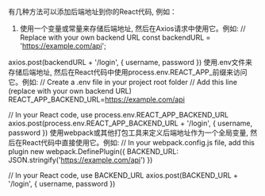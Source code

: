有几种方法可以添加后端地址到你的React代码, 例如：

1. 使用一个变量或常量来存储后端地址, 然后在Axios请求中使用它。例如:
// Replace with your own backend URL
const backendURL = 'https://example.com/api';

axios.post(backendURL + '/login', { username, password })
使用.env文件来存储后端地址, 然后在React代码中使用process.env.REACT_APP_前缀来访问它。例如:
// Create a .env file in your project root folder
// Add this line (replace with your own backend URL)
REACT_APP_BACKEND_URL=https://example.com/api

// In your React code, use process.env.REACT_APP_BACKEND_URL
axios.post(process.env.REACT_APP_BACKEND_URL + '/login', { username, password })
使用webpack或其他打包工具来定义后端地址作为一个全局变量, 然后在React代码中直接使用它。例如:
// In your webpack.config.js file, add this plugin
new webpack.DefinePlugin({
  BACKEND_URL: JSON.stringify('https://example.com/api')
})

// In your React code, use BACKEND_URL
axios.post(BACKEND_URL + '/login', { username, password })